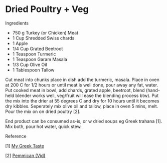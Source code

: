 # Dried Poultry + Veg

Ingredients

* 750 g Turkey (or Chicken) Meat
* 1 Cup Shredded Swiss chards
* 1 Apple
* 1/4 Cup Grated Beetroot
* 1 Teaspoon Turmeric
* 1 Teaspoon Garam Masala
* 1/3 Cup Olive Oil
* 1 Tablespoon Tallow

Cut meat into chunks place in dish add the turmeric, masala. Place in
oven at 200 C for 1/2 hours or until meat is well done, pour away any
fat, water. Put cooked meat in bowl, add chards, grated apple,
beetroot, blend (hand-held blender works well, veg/fruit will ease the
blending process btw). Put the mix into the drier at 55 degrees C and
dry for 10 hours until it becomes dry kibbles. Seperately mix olive
oil and tallow, place in oven 5 mins, melt.  Pour the mix on on dried
poultry [2].

End product can be consumed as-is, or w dried soups eg Greek trahana
[1]. Mix both, pour hot water, quick stew.

Reference

[1] [My Greek Taste](https://www.mygreektaste.com/product/greek-vegetables-trahana-dardouma/)

[2] [Pemmican (Vid)](https://youtu.be/MElMJsIP1Y0?t=404)

